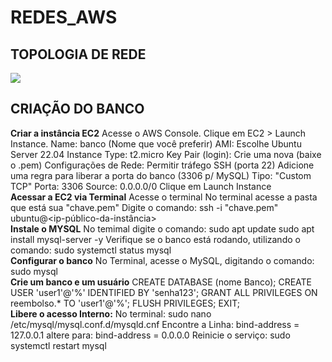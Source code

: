 # REDES_AWS

## TOPOLOGIA DE REDE
<img src="https://github.com/user-attachments/assets/ed47c479-eebd-48dd-99c8-a73b0a6a1f6b"></img>

## CRIAÇÃO DO BANCO
**Criar a instância EC2**
Acesse o AWS Console.
Clique em EC2 > Launch Instance.
Name: banco (Nome que você preferir)
AMI: Escolhe Ubuntu Server 22.04
Instance Type: t2.micro 
Key Pair (login): Crie uma nova (baixe o .pem)
Configurações de Rede:
Permitir tráfego SSH (porta 22)
Adicione uma regra para liberar a porta do banco (3306 p/ MySQL)
Tipo: "Custom TCP"
Porta: 3306
Source: 0.0.0.0/0 
Clique em Launch Instance
<br>
**Acessar a EC2 via Terminal**
Acesse o terminal
No terminal acesse a pasta que está sua "chave.pem"
Digite o comando: ssh -i "chave.pem" ubuntu@<ip-público-da-instância>
<br>
**Instale o MYSQL**
No temimal digite o comando: sudo apt update
sudo apt install mysql-server -y
Verifique se o banco está rodando, utilizando o comando: sudo systemctl status mysql
<br>
**Configurar o banco**
No Terminal, acesse o MySQL, digitando o comando: sudo mysql
<br>
**Crie um banco e um usuário**
CREATE DATABASE (nome Banco);
CREATE USER 'user1'@'%' IDENTIFIED BY 'senha123';
GRANT ALL PRIVILEGES ON reembolso.* TO 'user1'@'%';
FLUSH PRIVILEGES;
EXIT;
<br>
**Libere o acesso Interno:**
No terminal: sudo nano /etc/mysql/mysql.conf.d/mysqld.cnf
Encontre a Linha: bind-address = 127.0.0.1 altere para: bind-address = 0.0.0.0
Reinicie o serviço: sudo systemctl restart mysql<br>






